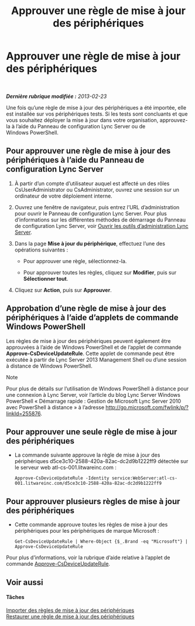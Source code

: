 ﻿---
title: Approuver une règle de mise à jour des périphériques
TOCTitle: Approuver une règle de mise à jour des périphériques
ms:assetid: 9dbb1c9a-be0f-4e13-9234-05501ab43ac5
ms:mtpsurl: https://technet.microsoft.com/fr-fr/library/JJ994053(v=OCS.15)
ms:contentKeyID: 53095482
ms.date: 05/20/2016
mtps_version: v=OCS.15
ms.translationtype: HT
---

# Approuver une règle de mise à jour des périphériques

 

_**Dernière rubrique modifiée :** 2013-02-23_

Une fois qu’une règle de mise à jour des périphériques a été importée, elle est installée sur vos périphériques tests. Si les tests sont concluants et que vous souhaitez déployer la mise à jour dans votre organisation, approuvez-la à l’aide du Panneau de configuration Lync Server ou de Windows PowerShell.

## Pour approuver une règle de mise à jour des périphériques à l’aide du Panneau de configuration Lync Server

1.  À partir d’un compte d’utilisateur auquel est affecté un des rôles CsUserAdministrator ou CsAdministrator, ouvrez une session sur un ordinateur de votre déploiement interne.

2.  Ouvrez une fenêtre de navigateur, puis entrez l’URL d’administration pour ouvrir le Panneau de configuration Lync Server. Pour plus d’informations sur les différentes méthodes de démarrage du Panneau de configuration Lync Server, voir [Ouvrir les outils d’administration Lync Server](lync-server-2013-open-lync-server-administrative-tools.md).

3.  Dans la page **Mise à jour du périphérique**, effectuez l’une des opérations suivantes :
    
      - Pour approuver une règle, sélectionnez-la.
    
      - Pour approuver toutes les règles, cliquez sur **Modifier**, puis sur **Sélectionner tout**.

4.  Cliquez sur **Action**, puis sur **Approuver**.

## Approbation d’une règle de mise à jour des périphériques à l’aide d’applets de commande Windows PowerShell

Les règles de mise à jour des périphériques peuvent également être approuvées à l’aide de Windows PowerShell et de l’applet de commande **Approve-CsDeviceUpdateRule**. Cette applet de commande peut être exécutée à partir de Lync Server 2013 Management Shell ou d’une session à distance de Windows PowerShell.

> [!note]  
> Pour plus de détails sur l’utilisation de Windows PowerShell à distance pour une connexion à Lync Server, voir l’article du blog Lync Server Windows PowerShell « Démarrage rapide : Gestion de Microsoft Lync Server 2010 avec PowerShell à distance » à l’adresse <a href="http://go.microsoft.com/fwlink/p/?linkid=255876">http://go.microsoft.com/fwlink/p/?linkId=255876</a>.

## Pour approuver une seule règle de mise à jour des périphériques

  - La commande suivante approuve la règle de mise à jour des périphériques d5ce3c10-2588-420a-82ac-dc2d9b1222ff9 détectée sur le serveur web atl-cs-001.litwareinc.com :
    
        Approve-CsDeviceUpdateRule -Identity service:WebServer:atl-cs-001.litwareinc.com/d5ce3c10-2588-420a-82ac-dc2d9b1222ff9

## Pour approuver plusieurs règles de mise à jour des périphériques

  - Cette commande approuve toutes les règles de mise à jour des périphériques pour les périphériques de marque Microsoft :
    
        Get-CsDeviceUpdateRule | Where-Object {$_.Brand -eq "Microsoft"} | Approve-CsDeviceUpdateRule

Pour plus d’informations, voir la rubrique d’aide relative à l’applet de commande [Approve-CsDeviceUpdateRule](https://docs.microsoft.com/en-us/powershell/module/skype/Approve-CsDeviceUpdateRule).

## Voir aussi

#### Tâches

[Importer des règles de mise à jour des périphériques](lync-server-2013-import-device-update-rules.md)  
[Restaurer une règle de mise à jour des périphériques](lync-server-2013-restore-a-device-update-rule.md)

